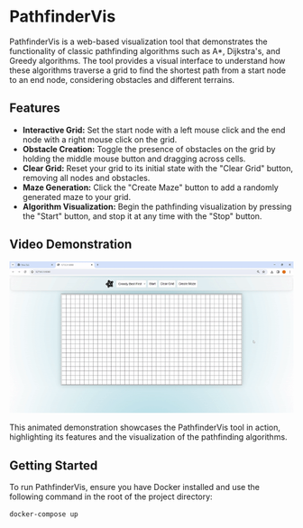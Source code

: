 # PathfinderVis

PathfinderVis is a web-based visualization tool that demonstrates the functionality of classic pathfinding algorithms such as A*, Dijkstra's, and Greedy algorithms. The tool provides a visual interface to understand how these algorithms traverse a grid to find the shortest path from a start node to an end node, considering obstacles and different terrains.

## Features

- **Interactive Grid:** Set the start node with a left mouse click and the end node with a right mouse click on the grid.
- **Obstacle Creation:** Toggle the presence of obstacles on the grid by holding the middle mouse button and dragging across cells.
- **Clear Grid:** Reset your grid to its initial state with the "Clear Grid" button, removing all nodes and obstacles.
- **Maze Generation:** Click the "Create Maze" button to add a randomly generated maze to your grid.
- **Algorithm Visualization:** Begin the pathfinding visualization by pressing the "Start" button, and stop it at any time with the "Stop" button.

## Video Demonstration

![PathfinderVis Demonstration](media/example.gif)

This animated demonstration showcases the PathfinderVis tool in action, highlighting its features and the visualization of the pathfinding algorithms.

## Getting Started

To run PathfinderVis, ensure you have Docker installed and use the following command in the root of the project directory:

```bash
docker-compose up
